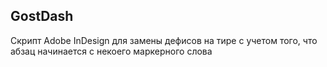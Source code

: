 ## GostDash

Скрипт Adobe InDesign для замены дефисов на тире с учетом того, что абзац начинается с некоего маркерного слова
